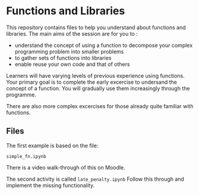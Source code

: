 # Functions and Libraries

This repository contains files to help you understand about functions and libraries.  The main aims of the session are for you to :

* understand the concept of using a function to decompose your complex programming problem into smaller problems
* to gather sets of functions into libraries
* enable reuse your own code and that of others

Learners will have varying levels of previous experience using functions.  Your primary goal is to complete the early excercise to undersand the concept of a function.  You will gradually use them increasingly through the programme.

There are also more complex excercises for those already quite familiar with functions.

## Files

The first example is based on the file:

`simple_fn.ipynb`

There is a video walk-through of this on Moodle.

The second activity is called `late_penalty.ipynb`
Follow this through and implement the missing functionality.



